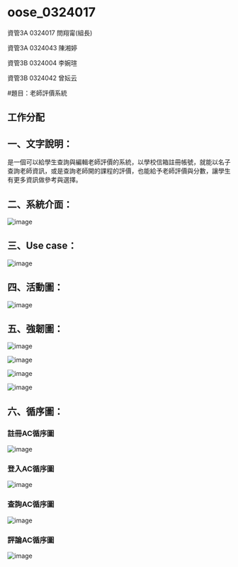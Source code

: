 # oose_0324017

資管3A 0324017 問翔甯(組長)

資管3A 0324043 陳湘婷

資管3B 0324004 李婉瑄

資管3B 0324042 曾妘云

#題目：老師評價系統

## 工作分配
## 一、文字說明：

是一個可以給學生查詢與編輯老師評價的系統，以學校信箱註冊帳號，就能以名子查詢老師資訊，或是查詢老師開的課程的評價，也能給予老師評價與分數，讓學生有更多資訊做參考與選擇。

## 二、系統介面：

![image](https://github.com/ask0324017/oose_0324017_/blob/master/%E7%B3%BB%E7%B5%B1%E4%BB%8B%E9%9D%A2.jpg?raw=true)

## 三、Use case：

![image](https://raw.githubusercontent.com/ask0324017/oose_0324017_/master/user%20case.PNG)

## 四、活動圖：

![image](https://raw.githubusercontent.com/ask0324017/oose_0324017_/master/%E6%B4%BB%E5%8B%95%E5%9C%96.PNG)

## 五、強韌圖：

![image](https://raw.githubusercontent.com/ask0324017/oose_0324017_/master/%E5%BC%B7%E9%9F%8C%E5%9C%961.png)

![image](https://raw.githubusercontent.com/ask0324017/oose_0324017_/master/%E5%BC%B7%E9%9F%8C%E5%9C%962.png)

![image](https://raw.githubusercontent.com/ask0324017/oose_0324017_/master/%E5%BC%B7%E9%9F%8C%E5%9C%963.png)

![image](https://raw.githubusercontent.com/ask0324017/oose_0324017_/master/%E5%BC%B7%E9%9F%8C%E5%9C%964.png)

## 六、循序圖：

### 註冊AC循序圖

![image](https://github.com/ask0324017/oose_0324017_/blob/master/%E8%A8%BB%E5%86%8AAC%E5%BE%AA%E5%BA%8F%E5%9C%96.jpg)

### 登入AC循序圖

![image](https://github.com/ask0324017/oose_0324017_/blob/master/%E7%99%BB%E5%85%A5AC%E5%BE%AA%E5%BA%8F%E5%9C%96.jpg)

### 查詢AC循序圖

![image](https://github.com/ask0324017/oose_0324017_/blob/master/%E6%9F%A5%E8%A9%A2AC%E5%BE%AA%E5%BA%8F%E5%9C%96.jpg)

### 評論AC循序圖

![image](https://github.com/ask0324017/oose_0324017_/blob/master/%E8%A9%95%E8%AB%96AC%E5%BE%AA%E5%BA%8F%E5%9C%96.jpg)
